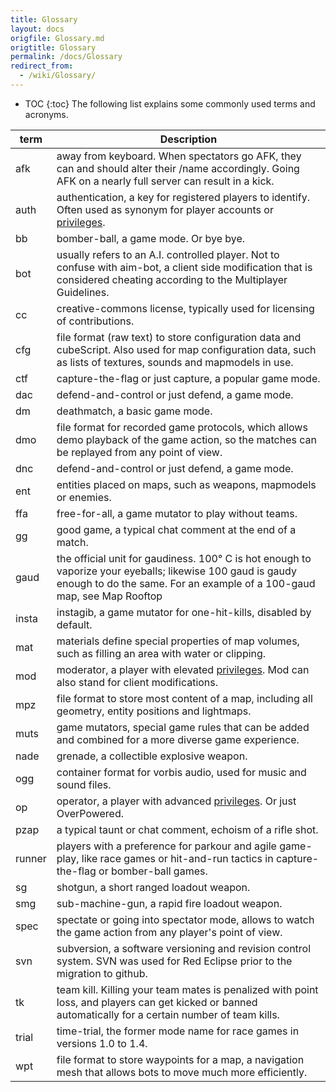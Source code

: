 ```yaml
---
title: Glossary
layout: docs
origfile: Glossary.md
origtitle: Glossary
permalink: /docs/Glossary
redirect_from:
  - /wiki/Glossary/
---
```

* TOC
{:toc}
The following list explains some commonly used terms and acronyms.

| term   | Description |
|--------|-------------|
| afk    | away from keyboard. When spectators go AFK, they can and should alter their /name accordingly. Going AFK on a nearly full server can result in a kick. |
| auth   | authentication, a key for registered players to identify. Often used as synonym for player accounts or [privileges](Privileges). |
| bb     | bomber-ball, a game mode. Or bye bye. |
| bot    | usually refers to an A.I. controlled player. Not to confuse with aim-bot, a client side modification that is considered cheating according to the Multiplayer Guidelines. |
| cc     | creative-commons license, typically used for licensing of contributions. |
| cfg    | file format (raw text) to store configuration data and cubeScript. Also used for map configuration data, such as lists of textures, sounds and mapmodels in use. |
| ctf    | capture-the-flag or just capture, a popular game mode. |
| dac    | defend-and-control or just defend, a game mode. |
| dm     | deathmatch, a basic game mode. |
| dmo    | file format for recorded game protocols, which allows demo playback of the game action, so the matches can be replayed from any point of view. |
| dnc    | defend-and-control or just defend, a game mode. |
| ent    | entities placed on maps, such as weapons, mapmodels or enemies. |
| ffa    | free-for-all, a game mutator to play without teams. |
| gg     | good game, a typical chat comment at the end of a match. |
| gaud   | the official unit for gaudiness. 100° C is hot enough to vaporize your eyeballs; likewise 100 gaud is gaudy enough to do the same. For an example of a 100-gaud map, see Map Rooftop |
| insta  | instagib, a game mutator for one-hit-kills, disabled by default. |
| mat    | materials define special properties of map volumes, such as filling an area with water or clipping. |
| mod    | moderator, a player with elevated [privileges](Privileges). Mod can also stand for client modifications. |
| mpz    | file format to store most content of a map, including all geometry, entity positions and lightmaps. |
| muts   | game mutators, special game rules that can be added and combined for a more diverse game experience. |
| nade   | grenade, a collectible explosive weapon. |
| ogg    | container format for vorbis audio, used for music and sound files. |
| op     | operator, a player with advanced [privileges](Privileges). Or just OverPowered. |
| pzap   | a typical taunt or chat comment, echoism of a rifle shot. |
| runner | players with a preference for parkour and agile game-play, like race games or hit-and-run tactics in capture-the-flag or bomber-ball games. |
| sg     | shotgun, a short ranged loadout weapon. |
| smg    | sub-machine-gun, a rapid fire loadout weapon. |
| spec   | spectate or going into spectator mode, allows to watch the game action from any player's point of view. |
| svn    | subversion, a software versioning and revision control system. SVN was used for Red Eclipse prior to the migration to github. |
| tk     | team kill. Killing your team mates is penalized with point loss, and players can get kicked or banned automatically for a certain number of team kills. |
| trial  | time-trial, the former mode name for race games in versions 1.0 to 1.4. |
| wpt    | file format to store waypoints for a map, a navigation mesh that allows bots to move much more efficiently. |

